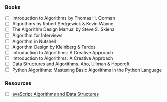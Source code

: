 ### Books
* [ ] Introduction to Algorithms by Thomas H. Corman
* [ ] Algorithms by Robert Sedgewick & Kevin Wayne
* [ ] The Algorithm Design Manual by Steve S. Skiena
* [ ] Algorithm for Interviews
* [ ] Algorithm in Nutshell
* [ ] Algorithm Design by Kleinberg & Tardos
* [ ] Introduction to Algorithms: A Creative Approach
* [ ] Introduction to Algorithms: A Creative Approach
* [ ] Data Structures and Algorithms. Aho, Ullman & Hopcroft
* [ ] Python Algorithms: Mastering Basic Algorithms in the Python Language

### Resources
* [ ] [avaScript Algorithms and Data Structures](https://github.com/trekhleb/javascript-algorithms#readme)

